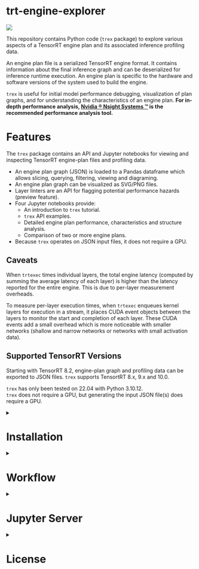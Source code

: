 # trt-engine-explorer

![](utils/images/trex.png)

This repository contains Python code (`trex` package) to explore various aspects of a TensorRT engine plan and its associated inference profiling data.

An engine plan file is a serialized TensorRT engine format. It contains information about the final inference graph and can be deserialized for inference runtime execution.  An engine plan is specific to the hardware and software versions of the system used to build the engine.

`trex` is useful for initial model performance debugging, visualization of plan graphs, and for understanding the characteristics of an engine plan. <b>For in-depth performance analysis, [Nvidia &reg; Nsight Systems &trade;](https://developer.nvidia.com/nsight-systems) is the recommended performance analysis tool.</b>

# Features
The `trex` package contains an API and Jupyter notebooks for viewing and inspecting TensorRT engine-plan files and profiling data.

* An engine plan graph (JSON) is loaded to a Pandas dataframe which allows slicing, querying, filtering, viewing and diagraming.
* An engine plan graph can be visualized as SVG/PNG files.
* Layer linters are an API for flagging potential performance hazards (preview feature).
* Four Jupyter notebooks provide:
  * An introduction to `trex` tutorial.
  * `trex` API examples.
  * Detailed engine plan performance, characteristics and structure analysis.
  * Comparison of two or more engine plans.
* Because `trex` operates on JSON input files, it does not require a GPU.

## Caveats
When `trtexec` times individual layers, the total engine latency (computed by summing the average latency of each layer) is higher than the latency reported for the entire engine. This is due to per-layer measurement overheads.

To measure per-layer execution times, when `trtexec` enqueues kernel layers for execution in a stream, it places CUDA event objects between the layers to monitor the start and completion of each layer. These CUDA events add a small overhead which is more noticeable with smaller networks (shallow and narrow networks or networks with small activation data).

## Supported TensorRT Versions
Starting with TensorRT 8.2, engine-plan graph and profiling data can be exported to JSON files. `trex` supports TensortRT 8.x, 9.x and 10.0.

`trex` has only been tested on 22.04 with Python 3.10.12.<br>
`trex` does not require a GPU, but generating the input JSON file(s) does require a GPU.

<details><summary><h1>Installation</h1></summary>


The instructions below detail how to use a Python3 virtualenv for installing and using trex (Python 3.8+ is required).

### 1. Clone the trex code repository from TensorRT OSS repository
```
$ git clone https://github.com/NVIDIA/TensorRT.git
```

### 2. Create and activate a Python virtual environment
The commands listed below create and activate a Python virtual environment named ```env_trex``` which is stored in a directory by the same name, and configures the current shell to use it as the default python environment.

```
$ cd TensorRT/tools/experimental/trt-engine-explorer
$ python3 -m virtualenv env_trex
$ source env_trex/bin/activate
```

### 3. Install trex in development mode
To install core functionality only:
```
$ python3 -m pip install -e .
```

To install all packages (core + packages required for using Jupyter notebooks):

```
$ python3 -m pip install -e .[notebook]
```

### 4. Install Graphviz
Generating dot and SVG graphs requires Graphviz, an open source graph visualization software:
```
$ sudo apt --yes install graphviz
```
</details>

<details><summary><h1>Workflow</h1></summary>

The typical `trex` workflow is depicted below:
1. <b>Convert</b> an external model to a TensorRT `INetworkDefinition`.
2. <b>Build</b> a TensorRT engine.
3. <b>Profile</b> the engine while creating the necessary JSON files.
4. <b>Explore</b> the engine by loading the JSON files in a `trex` notebook.
<br>

![](images/trex-overview.png)

The Python script `utils/process_engine.py` implements this workflow for ONNX models:
1. Use `trtexec` to import an ONNX model and create an engine.
2. Load the engine and create an engine-graph JSON file.
3. Use `trtexec` to profile the engine's inference execution and store the results in an engine profiling JSON file.
4. Create an engine graph diagram in SVG format.
<br>

For more information see [TensorRT Engine Inspector](https://docs.nvidia.com/deeplearning/tensorrt/developer-guide/index.html#engine-inspector) and the [Tutorial](notebooks/tutorial.ipynb) notebook.
</details>

<details><summary><h1>Jupyter Server</h1></summary>

Launch the Jupyter notebook server as detailed below and open your browser at `http://localhost:8888` or `http://<your-ip-address>:8888`
```
$ jupyter-notebook --ip=0.0.0.0 --no-browser
```

If you're using JupyterLab, you can launch the server with:
```
$ jupyter lab --ip=0.0.0.0 --port=8888
```
</details>

<details><summary><h1>License</h1></summary>

The TensorRT Engine Explorer license can be found in the [LICENSE](LICENSE.txt) file.

</details>
